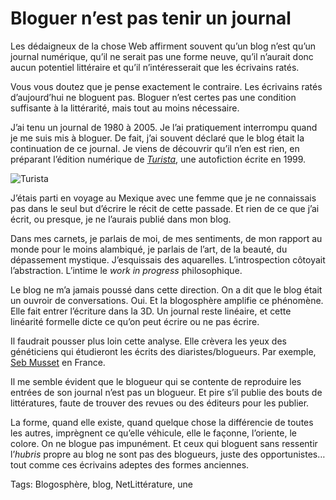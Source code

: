 # Bloguer n’est pas tenir un journal

Les dédaigneux de la chose Web affirment souvent qu’un blog n’est qu’un journal numérique, qu’il ne serait pas une forme neuve, qu’il n’aurait donc aucun potentiel littéraire et qu’il n’intéresserait que les écrivains ratés.<span id="more-32805"></span>

Vous vous doutez que je pense exactement le contraire. Les écrivains ratés d’aujourd’hui ne bloguent pas. Bloguer n’est certes pas une condition suffisante à la littérarité, mais tout au moins nécessaire.

J’ai tenu un journal de 1980 à 2005. Je l’ai pratiquement interrompu quand je me suis mis à bloguer. De fait, j’ai souvent déclaré que le blog était la continuation de ce journal. Je viens de découvrir qu’il n’en est rien, en préparant l’édition numérique de [*Turista*](http://blog.tcrouzet.com/turista/), une autofiction écrite en 1999.

![Turista](http://blog.tcrouzet.comhttps://tcrouzet.com/images_tc/2010/07/cover-500x800.jpg)

J’étais parti en voyage au Mexique avec une femme que je ne connaissais pas dans le seul but d’écrire le récit de cette passade. Et rien de ce que j’ai écrit, ou presque, je ne l’aurais publié dans mon blog.

Dans mes carnets, je parlais de moi, de mes sentiments, de mon rapport au monde pour le moins alambiqué, je parlais de l’art, de la beauté, du dépassement mystique. J’esquissais des aquarelles. L’introspection côtoyait l’abstraction. L’intime le *work in progress* philosophique.

Le blog ne m’a jamais poussé dans cette direction. On a dit que le blog était un ouvroir de conversations. Oui. Et la blogosphère amplifie ce phénomène. Elle fait entrer l’écriture dans la 3D. Un journal reste linéaire, et cette linéarité formelle dicte ce qu’on peut écrire ou ne pas écrire.

Il faudrait pousser plus loin cette analyse. Elle crèvera les yeux des généticiens qui étudieront les écrits des diaristes/blogueurs. Par exemple, [Seb Musset](http://sebmusset.blogspot.fr/) en France.

Il me semble évident que le blogueur qui se contente de reproduire les entrées de son journal n’est pas un blogueur. Et pire s’il publie des bouts de littératures, faute de trouver des revues ou des éditeurs pour les publier.

La forme, quand elle existe, quand quelque chose la différencie de toutes les autres, imprègnent ce qu’elle véhicule, elle le façonne, l’oriente, le colore. On ne blogue pas impunément. Et ceux qui bloguent sans ressentir l’*hubris* propre au blog ne sont pas des blogueurs, juste des opportunistes… tout comme ces écrivains adeptes des formes anciennes.

Tags: Blogosphère, blog, NetLittérature, une